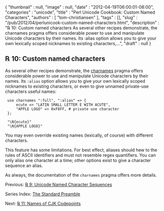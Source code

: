 {
   "thumbnail" : null,
   "image" : null,
   "date" : "2012-04-19T06:00:01-08:00",
   "categories" : "unicode",
   "title" : "Perl Unicode Cookbook: Custom Named Characters",
   "authors" : [
      "tom-christiansen"
   ],
   "tags" : [],
   "slug" : "/pub/2012/04/perlunicook-custom-named-characters.html",
   "description" : "℞ 10: Custom named characters As several other recipes demonstrate, the charnames pragma offers considerable power to use and manipulate Unicode characters by their names. Its :alias option allows you to give your own lexically scoped nicknames to existing characters,...",
   "draft" : null
}



℞ 10: Custom named characters
-----------------------------

As several other recipes demonstrate, the [charnames](http://perldoc.perl.org/charnames.html) pragma offers considerable power to use and manipulate Unicode characters by their names. Its `:alias` option allows you to give your own lexically scoped nicknames to existing characters, or even to give unnamed private-use characters useful names:

     use charnames ":full", ":alias" => {
         ecute => "LATIN SMALL LETTER E WITH ACUTE",
         "APPLE LOGO" => 0xF8FF, # private use character
     };

     "\N{ecute}"
     "\N{APPLE LOGO}"

You may even override existing names (lexically, of course) with different characters.

This feature has some limitations. For best effect, aliases should hew to the rules of ASCII identifiers and must not resemble regex quantifiers. You can only alias one character at a time; other options exist to give a character sequence an alias.

As always, the documentation of the `charnames` pragma offers more details.

Previous: [℞ 9: Unicode Named Character Sequences](/pub/2012/04/perlunicook-unicode-named-character-sequences.html)

Series Index: [The Standard Preamble](/pub/2012/04/perlunicook-standard-preamble.html)

Next: [℞ 11: Names of CJK Codepoints](/pub/2012/04/perlunicook-names-of-cjk-codepoints.html)
